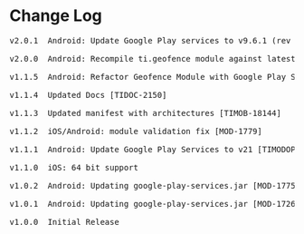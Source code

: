 # Change Log
<pre>
v2.0.1  Android: Update Google Play services to v9.6.1 (rev 33) [TIMOB-24010]

v2.0.0  Android: Recompile ti.geofence module against latest SDK [TIMOB-23597]

v1.1.5  Android: Refactor Geofence Module with Google Play Services (Base and Location) version 7.5.0 [MOD-2257]

v1.1.4  Updated Docs [TIDOC-2150]

v1.1.3  Updated manifest with architectures [TIMOB-18144]

v1.1.2  iOS/Android: module validation fix [MOD-1779]

v1.1.1  Android: Update Google Play Services to v21 [TIMODOPEN-455]

v1.1.0  iOS: 64 bit support

v1.0.2  Android: Updating google-play-services.jar [MOD-1775]

v1.0.1  Android: Updating google-play-services.jar [MOD-1726]

v1.0.0  Initial Release
